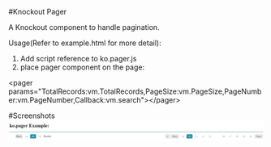 #Knockout Pager

A Knockout component to handle pagination.

Usage(Refer to example.html for more detail): 

1. Add script reference to ko.pager.js
2. place pager component on the page: 

\<pager params="TotalRecords:vm.TotalRecords,PageSize:vm.PageSize,PageNumber:vm.PageNumber,Callback:vm.search"\>\</pager\>

#Screenshots
![ko.pager](screenshots/ko.pager.jpg?raw=true "Knockout Pager")
